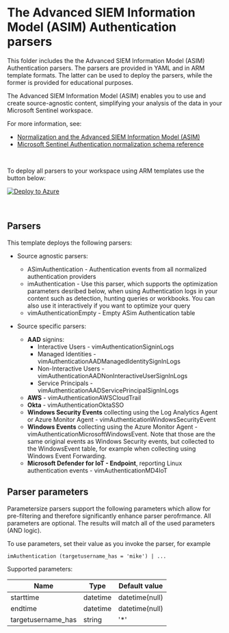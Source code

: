 # The Advanced SIEM Information Model (ASIM) Authentication parsers

This folder includes the the Advanced SIEM Information Model (ASIM) Authentication parsers. The parsers are provided in YAML and in ARM template formats. The latter can be used to deploy the parsers, while the former is provided for educational purposes. 

The Advanced SIEM Information Model (ASIM) enables you to use and create source-agnostic content, simplifying your analysis of the data in your Microsoft Sentinel workspace.

For more information, see:

- [Normalization and the Advanced SIEM Information Model (ASIM)](https://aka.ms/AzSentinelNormalization)
- [Microsoft Sentinel Authentication normalization schema reference](https://aka.ms/AzSentinelAuthenticationDoc)

<br>

To deploy all parsers to your workspace using ARM templates use the button below:

[![Deploy to Azure](https://aka.ms/deploytoazurebutton)](https://aka.ms/AzSentinelAuthenticationARM)

<br>

## Parsers

This template deploys the following parsers:

- Source agnostic parsers:
  - ASimAuthentication - Authentication events from all normalized authentication providers
  - imAuthentication - Use this parser, which supports the optimization parameters desribed below, when using Authentication logs in your content such as detection, hunting queries or workbooks. You can also use it interactively if you want to optimize your query
  - vimAuthenticationEmpty - Empty ASim Authentication table

- Source specific parsers:
  - **AAD** signins:
    - Interactive Users - vimAuthenticationSigninLogs
    - Managed Identities - vimAuthenticationAADManagedIdentitySignInLogs
    - Non-Interactive Users - vimAuthenticationAADNonInteractiveUserSignInLogs
    - Service Principals - vimAuthenticationAADServicePrincipalSignInLogs
  - **AWS** - vimAuthenticationAWSCloudTrail
  - **Okta** - vimAuthenticationOktaSSO
  - **Windows Security Events** collecting using the Log Analytics Agent or Azure Monitor Agent - vimAuthenticationWindowsSecurityEvent
  - **Windows Events** collecting using the Azure Monitor Agent - vimAuthenticationMicrosoftWindowsEvent. Note that those are the same original events as Windows Security events, but collected to the WindowsEvent table, for example when collecting using Windows Event Forwarding.
  - **Microsoft Defender for IoT - Endpoint**, reporting Linux authentication events - vimAuthenticationMD4IoT

## Parser parameters

Parametersize parsers support the following parameters which allow for pre-filtering and therefore significantly enhance parser perofrmance. All parameters are optional. The results will match all of the used parameters (AND logic).

To use parameters, set their value as you invoke the parser, for example

`imAuthentication (targetusername_has = 'mike') | ...`

Supported parameters: 

| Name     | Type      | Default value |
|----------|-----------|---------------|
| starttime|  datetime | datetime(null)|
|  endtime |  datetime | datetime(null) |
|  targetusername_has |  string | '*' |
